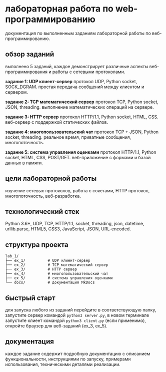 # лабораторная работа по web-программированию

документация по выполненным заданиям лабораторной работы по веб-программированию.

## обзор заданий

выполнено 5 заданий, каждое демонстрирует различные аспекты веб-программирования и работы с сетевыми протоколами.

**задание 1: UDP клиент-сервер**
протокол UDP, Python socket, SOCK_DGRAM. простая передача сообщений между клиентом и сервером.

**задание 2: TCP математический сервер**
протокол TCP, Python socket, JSON, threading. выполнение математических операций на сервере.

**задание 3: HTTP сервер**
протокол HTTP/1.1, Python socket, HTML, CSS. веб-сервер с поддержкой статических файлов.

**задание 4: многопользовательский чат**
протокол TCP + JSON, Python socket, threading. реальное время, приватные сообщения, многопоточность.

**задание 5: система управления оценками**
протокол HTTP/1.1, Python socket, HTML, CSS, POST/GET. веб-приложение с формами и базой данных в памяти.

## цели лабораторной работы

изучение сетевых протоколов, работа с сокетами, HTTP протокол, многопоточность, веб-разработка.

## технологический стек

Python 3.6+, UDP, TCP, HTTP/1.1, socket, threading, json, datetime, urllib.parse, HTML5, CSS3, JavaScript, JSON, URL-encoded.

## структура проекта

```
lab_1/
├── ex_1/          # UDP клиент-сервер
├── ex_2/          # TCP математический сервер  
├── ex_3/          # HTTP сервер
├── ex_4/          # многопользовательский чат
├── ex_5/          # система управления оценками
└── docs/          # документация MkDocs
```

## быстрый старт

для запуска любого из заданий перейдите в соответствующую папку, запустите сервер командой `python3 server.py`, в новом терминале запустите клиент командой `python3 client.py` (если применимо), откройте браузер для веб-заданий (ex_3, ex_5).

## документация

каждое задание содержит подробную документацию с описанием функциональности, инструкциями по запуску, примерами использования, техническими деталями реализации.
